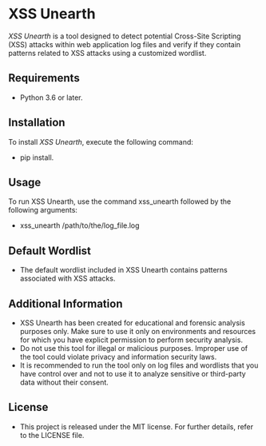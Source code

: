 # XSS Unearth

_XSS Unearth_ is a tool designed to detect potential Cross-Site Scripting (XSS) attacks within web application log files and verify if they contain patterns related to XSS attacks using a customized wordlist.

## Requirements

- Python 3.6 or later.

## Installation

To install _XSS Unearth_, execute the following command:

- pip install.

## Usage

To run XSS Unearth, use the command xss_unearth followed by the following arguments:

- xss_unearth /path/to/the/log_file.log

## Default Wordlist

- The default wordlist included in XSS Unearth contains patterns associated with XSS attacks.

## Additional Information

- XSS Unearth has been created for educational and forensic analysis purposes only. Make sure
  to use it only on environments and resources for which you have explicit permission to perform security analysis.
- Do not use this tool for illegal or malicious purposes. Improper use of the tool could violate privacy and information security laws.
- It is recommended to run the tool only on log files and wordlists that you have control over and not to use it to analyze sensitive or third-party data without their consent.

## License

- This project is released under the MIT license. For further details, refer to the LICENSE file.
